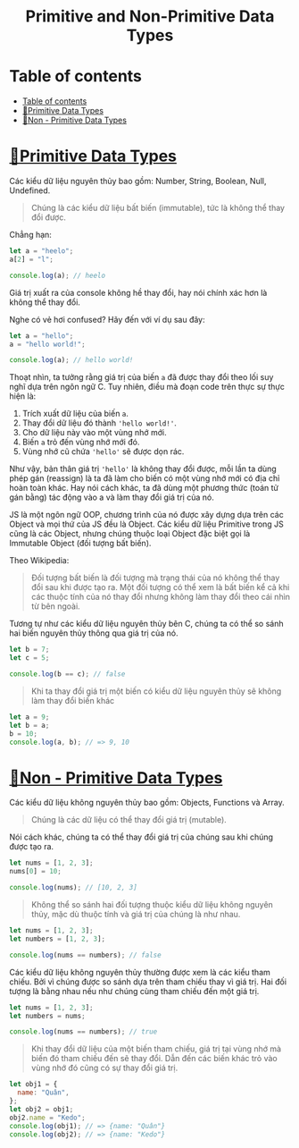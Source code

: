 <link rel='stylesheet' href='../../main.css'>

<div class="title">
    <center><h1 class="bigtitle">Primitive and Non-Primitive Data Types</h1></center>
</div>

# Table of contents

- [Table of contents](#table-of-contents)
- [👵Primitive Data Types](#primitive-data-types)
- [👧Non - Primitive Data Types](#non---primitive-data-types)

# [👵Primitive Data Types](https://developer.mozilla.org/en-US/docs/Web/JavaScript/Data_structures#primitive_values)

Các kiểu dữ liệu nguyên thủy bao gồm:
Number, String, Boolean, Null, Undefined.

> Chúng là các kiểu dữ liệu bất biến (immutable), tức là không thể thay đổi được.

Chẳng hạn:

```js
let a = "heelo";
a[2] = "l";

console.log(a); // heelo
```

Giá trị xuất ra của console không hề thay đổi, hay nói chính xác hơn là không thể thay đổi.

Nghe có vẻ hơi confused? Hãy đến với ví dụ sau đây:

```js
let a = "hello";
a = "hello world!";

console.log(a); // hello world!
```

Thoạt nhìn, ta tưởng rằng giá trị của biến `a` đã được thay đổi theo lối suy nghĩ dựa trên ngôn ngữ C. Tuy nhiên, điều mà đoạn code trên thực sự thực hiện là:

1. Trích xuất dữ liệu của biến `a`.
2. Thay đổi dữ liệu đó thành `'hello world!'`.
3. Cho dữ liệu này vào một vùng nhớ mới.
4. Biến `a` trỏ đến vùng nhớ mới đó.
5. Vùng nhớ cũ chứa `'hello'` sẽ được dọn rác.

Như vậy, bản thân giá trị `'hello'` là không thay đổi được, mỗi lần ta dùng phép gán (reassign) là ta đã làm cho biến có một vùng nhớ mới có địa chỉ hoàn toàn khác. Hay nói cách khác, ta đã dùng một phương thức (toán tử gán bằng) tác động vào a và làm thay đổi giá trị của nó.

JS là một ngôn ngữ OOP, chương trình của nó được xây dựng dựa trên các Object và mọi thứ của JS đều là Object. Các kiểu dữ liệu Primitive trong JS cũng là các Object, nhưng chúng thuộc loại Object đặc biệt gọi là Immutable Object (đối tượng bất biến).

Theo Wikipedia:

> Đối tượng bất biến là đối tượng mà trạng thái của nó không thể thay đổi sau khi được tạo ra. Một đối tượng có thể xem là bất biến kể cả khi các thuộc tính của nó thay đổi nhưng không làm thay đổi theo cái nhìn từ bên ngoài.

Tương tự như các kiểu dữ liệu nguyên thủy bên C, chúng ta có thể so sánh hai biến nguyên thủy thông qua giá trị của nó.

```js
let b = 7;
let c = 5;

console.log(b == c); // false
```

> Khi ta thay đổi giá trị một biến có kiểu dữ liệu nguyên thủy sẽ không làm thay đổi biến khác

```js
let a = 9;
let b = a;
b = 10;
console.log(a, b); // => 9, 10
```

# [👧Non - Primitive Data Types](https://developer.mozilla.org/en-US/docs/Web/JavaScript/Data_structures#objects)

Các kiểu dữ liệu không nguyên thủy bao gồm: Objects, Functions và Array.

> Chúng là các dữ liệu có thể thay đổi giá trị (mutable).

Nói cách khác, chúng ta có thể thay đổi giá trị của chúng sau khi chúng được tạo ra.

```js
let nums = [1, 2, 3];
nums[0] = 10;

console.log(nums); // [10, 2, 3]
```

> Không thể so sánh hai đối tượng thuộc kiểu dữ liệu không nguyên thủy, mặc dù thuộc tính và giá trị của chúng là như nhau.

```js
let nums = [1, 2, 3];
let numbers = [1, 2, 3];

console.log(nums == numbers); // false
```

Các kiểu dữ liệu không nguyên thủy thường được xem là các kiểu tham chiếu. Bởi vì chúng được so sánh dựa trên tham chiếu thay vì giá trị. Hai đối tượng là bằng nhau nếu như chúng cùng tham chiếu đến một giá trị.

```js
let nums = [1, 2, 3];
let numbers = nums;

console.log(nums == numbers); // true
```

> Khi thay đổi dữ liệu của một biến tham chiếu, giá trị tại vùng nhớ mà biến đó tham chiếu đến sẽ thay đổi. Dẫn đến các biến khác trỏ vào vùng nhớ đó cũng có sự thay đổi giá trị.

```js
let obj1 = {
  name: "Quân",
};
let obj2 = obj1;
obj2.name = "Kedo";
console.log(obj1); // => {name: "Quân"}
console.log(obj2); // => {name: "Kedo"}
```
